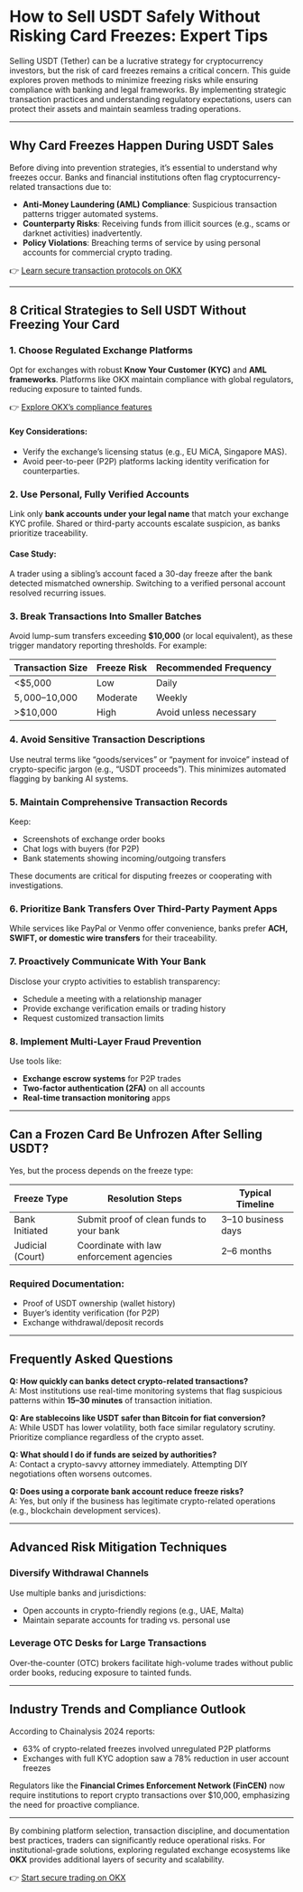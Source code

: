 # How to Sell USDT Safely Without Risking Card Freezes: Expert Tips  

Selling USDT (Tether) can be a lucrative strategy for cryptocurrency investors, but the risk of card freezes remains a critical concern. This guide explores proven methods to minimize freezing risks while ensuring compliance with banking and legal frameworks. By implementing strategic transaction practices and understanding regulatory expectations, users can protect their assets and maintain seamless trading operations.  

---

## Why Card Freezes Happen During USDT Sales  

Before diving into prevention strategies, it’s essential to understand why freezes occur. Banks and financial institutions often flag cryptocurrency-related transactions due to:  
- **Anti-Money Laundering (AML) Compliance**: Suspicious transaction patterns trigger automated systems.  
- **Counterparty Risks**: Receiving funds from illicit sources (e.g., scams or darknet activities) inadvertently.  
- **Policy Violations**: Breaching terms of service by using personal accounts for commercial crypto trading.  

👉 [Learn secure transaction protocols on OKX](https://bit.ly/okx-bonus)  

---

## 8 Critical Strategies to Sell USDT Without Freezing Your Card  

### 1. Choose Regulated Exchange Platforms  
Opt for exchanges with robust **Know Your Customer (KYC)** and **AML frameworks**. Platforms like OKX maintain compliance with global regulators, reducing exposure to tainted funds.  

👉 [Explore OKX’s compliance features](https://bit.ly/okx-bonus)  

#### Key Considerations:  
- Verify the exchange’s licensing status (e.g., EU MiCA, Singapore MAS).  
- Avoid peer-to-peer (P2P) platforms lacking identity verification for counterparties.  

### 2. Use Personal, Fully Verified Accounts  
Link only **bank accounts under your legal name** that match your exchange KYC profile. Shared or third-party accounts escalate suspicion, as banks prioritize traceability.  

#### Case Study:  
A trader using a sibling’s account faced a 30-day freeze after the bank detected mismatched ownership. Switching to a verified personal account resolved recurring issues.  

### 3. Break Transactions Into Smaller Batches  
Avoid lump-sum transfers exceeding **$10,000** (or local equivalent), as these trigger mandatory reporting thresholds. For example:  

| Transaction Size | Freeze Risk | Recommended Frequency |  
|------------------|-------------|-----------------------|  
| <$5,000          | Low         | Daily                 |  
| $5,000–$10,000   | Moderate    | Weekly                |  
| >$10,000         | High        | Avoid unless necessary|  

### 4. Avoid Sensitive Transaction Descriptions  
Use neutral terms like “goods/services” or “payment for invoice” instead of crypto-specific jargon (e.g., “USDT proceeds”). This minimizes automated flagging by banking AI systems.  

### 5. Maintain Comprehensive Transaction Records  
Keep:  
- Screenshots of exchange order books  
- Chat logs with buyers (for P2P)  
- Bank statements showing incoming/outgoing transfers  

These documents are critical for disputing freezes or cooperating with investigations.  

### 6. Prioritize Bank Transfers Over Third-Party Payment Apps  
While services like PayPal or Venmo offer convenience, banks prefer **ACH, SWIFT, or domestic wire transfers** for their traceability.  

### 7. Proactively Communicate With Your Bank  
Disclose your crypto activities to establish transparency:  
- Schedule a meeting with a relationship manager  
- Provide exchange verification emails or trading history  
- Request customized transaction limits  

### 8. Implement Multi-Layer Fraud Prevention  
Use tools like:  
- **Exchange escrow systems** for P2P trades  
- **Two-factor authentication (2FA)** on all accounts  
- **Real-time transaction monitoring** apps  

---

## Can a Frozen Card Be Unfrozen After Selling USDT?  

Yes, but the process depends on the freeze type:  

| Freeze Type       | Resolution Steps                          | Typical Timeline |  
|-------------------|-------------------------------------------|------------------|  
| Bank Initiated    | Submit proof of clean funds to your bank  | 3–10 business days |  
| Judicial (Court)  | Coordinate with law enforcement agencies  | 2–6 months       |  

### Required Documentation:  
- Proof of USDT ownership (wallet history)  
- Buyer’s identity verification (for P2P)  
- Exchange withdrawal/deposit records  

---

## Frequently Asked Questions  

**Q: How quickly can banks detect crypto-related transactions?**  
A: Most institutions use real-time monitoring systems that flag suspicious patterns within **15–30 minutes** of transaction initiation.  

**Q: Are stablecoins like USDT safer than Bitcoin for fiat conversion?**  
A: While USDT has lower volatility, both face similar regulatory scrutiny. Prioritize compliance regardless of the crypto asset.  

**Q: What should I do if funds are seized by authorities?**  
A: Contact a crypto-savvy attorney immediately. Attempting DIY negotiations often worsens outcomes.  

**Q: Does using a corporate bank account reduce freeze risks?**  
A: Yes, but only if the business has legitimate crypto-related operations (e.g., blockchain development services).  

---

## Advanced Risk Mitigation Techniques  

### Diversify Withdrawal Channels  
Use multiple banks and jurisdictions:  
- Open accounts in crypto-friendly regions (e.g., UAE, Malta)  
- Maintain separate accounts for trading vs. personal use  

### Leverage OTC Desks for Large Transactions  
Over-the-counter (OTC) brokers facilitate high-volume trades without public order books, reducing exposure to tainted funds.  

---

## Industry Trends and Compliance Outlook  

According to Chainalysis 2024 reports:  
- 63% of crypto-related freezes involved unregulated P2P platforms  
- Exchanges with full KYC adoption saw a 78% reduction in user account freezes  

Regulators like the **Financial Crimes Enforcement Network (FinCEN)** now require institutions to report crypto transactions over $10,000, emphasizing the need for proactive compliance.  

---

By combining platform selection, transaction discipline, and documentation best practices, traders can significantly reduce operational risks. For institutional-grade solutions, exploring regulated exchange ecosystems like **OKX** provides additional layers of security and scalability.  

👉 [Start secure trading on OKX](https://bit.ly/okx-bonus)